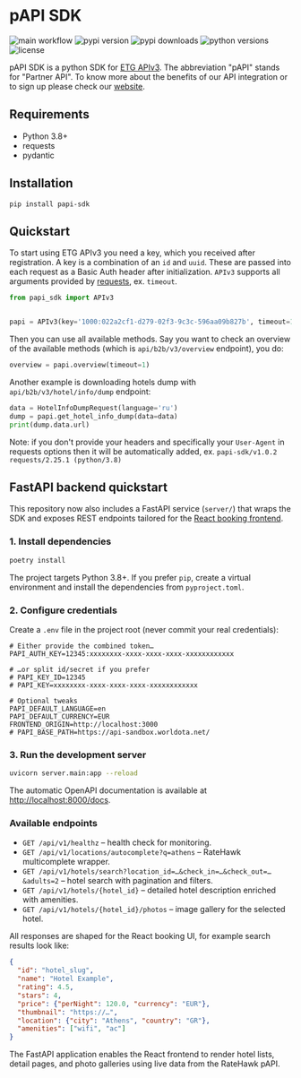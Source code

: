 # pAPI SDK

![main workflow](https://github.com/emergingtravel/papi-sdk-python/workflows/Main/badge.svg)
![pypi version](https://img.shields.io/pypi/v/papi-sdk.svg)
![pypi downloads](https://img.shields.io/pypi/dm/papi-sdk.svg)
![python versions](https://img.shields.io/pypi/pyversions/papi-sdk.svg)
![license](https://img.shields.io/github/license/emergingtravel/papi-sdk-python.svg)

pAPI SDK is a python SDK for [ETG APIv3](https://docs.emergingtravel.com/).
The abbreviation "pAPI" stands for "Partner API". 
To know more about the benefits of our API integration or to sign up please check our [website](https://www.ratehawk.com/lp/en/API).

## Requirements

- Python 3.8+
- requests
- pydantic

## Installation

```
pip install papi-sdk
```

## Quickstart

To start using ETG APIv3 you need a key, which you received after registration. 
A key is a combination of an `id` and `uuid`. These are passed into each request as a Basic Auth header after initialization.
`APIv3` supports all arguments provided by [requests](https://github.com/psf/requests), ex. `timeout`.

```python
from papi_sdk import APIv3


papi = APIv3(key='1000:022a2cf1-d279-02f3-9c3c-596aa09b827b', timeout=15)
```

Then you can use all available methods. Say you want to check an overview of the available methods (which is `api/b2b/v3/overview` endpoint), you do:

```python
overview = papi.overview(timeout=1)
```

Another example is downloading hotels dump with `api/b2b/v3/hotel/info/dump` endpoint:

```python
data = HotelInfoDumpRequest(language='ru')
dump = papi.get_hotel_info_dump(data=data)
print(dump.data.url)
```

Note: if you don't provide your headers and specifically your `User-Agent` in requests options then it will be automatically added, ex. `papi-sdk/v1.0.2 requests/2.25.1 (python/3.8)`

## FastAPI backend quickstart

This repository now also includes a FastAPI service (`server/`) that wraps the SDK and exposes
REST endpoints tailored for the [React booking frontend](https://github.com/Dev-Dz27/React-booking).

### 1. Install dependencies

```bash
poetry install
```

The project targets Python 3.8+. If you prefer `pip`, create a virtual environment and install
the dependencies from `pyproject.toml`.

### 2. Configure credentials

Create a `.env` file in the project root (never commit your real credentials):

```env
# Either provide the combined token…
PAPI_AUTH_KEY=12345:xxxxxxxx-xxxx-xxxx-xxxx-xxxxxxxxxxxx

# …or split id/secret if you prefer
# PAPI_KEY_ID=12345
# PAPI_KEY=xxxxxxxx-xxxx-xxxx-xxxx-xxxxxxxxxxxx

# Optional tweaks
PAPI_DEFAULT_LANGUAGE=en
PAPI_DEFAULT_CURRENCY=EUR
FRONTEND_ORIGIN=http://localhost:3000
# PAPI_BASE_PATH=https://api-sandbox.worldota.net/
```

### 3. Run the development server

```bash
uvicorn server.main:app --reload
```

The automatic OpenAPI documentation is available at [http://localhost:8000/docs](http://localhost:8000/docs).

### Available endpoints

- `GET /api/v1/healthz` – health check for monitoring.
- `GET /api/v1/locations/autocomplete?q=athens` – RateHawk multicomplete wrapper.
- `GET /api/v1/hotels/search?location_id=…&check_in=…&check_out=…&adults=2` – hotel search with pagination and filters.
- `GET /api/v1/hotels/{hotel_id}` – detailed hotel description enriched with amenities.
- `GET /api/v1/hotels/{hotel_id}/photos` – image gallery for the selected hotel.

All responses are shaped for the React booking UI, for example search results look like:

```json
{
  "id": "hotel_slug",
  "name": "Hotel Example",
  "rating": 4.5,
  "stars": 4,
  "price": {"perNight": 120.0, "currency": "EUR"},
  "thumbnail": "https://…",
  "location": {"city": "Athens", "country": "GR"},
  "amenities": ["wifi", "ac"]
}
```

The FastAPI application enables the React frontend to render hotel lists, detail pages, and photo galleries using live data from the RateHawk pAPI.
